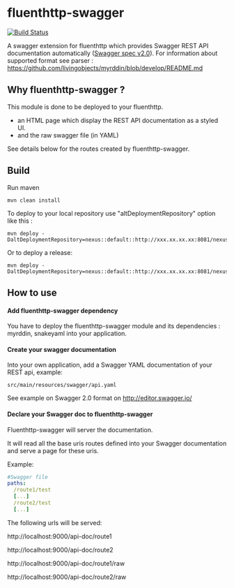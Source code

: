 fluenthttp-swagger
==============
[![Build Status](https://api.travis-ci.org/livingobjects/fluenthttp-swagger.png)](https://travis-ci.org/livingobjects/fluenthttp-swagger)

A swagger extension for fluenthttp which provides Swagger REST API documentation automatically (<a href="https://github.com/swagger-api/swagger-spec/blob/master/versions/2.0.md">Swagger spec v2.0</a>).
For information about supported format see parser : https://github.com/livingobjects/myrddin/blob/develop/README.md

## Why fluenthttp-swagger ?

This module is done to be deployed to your fluenthttp.
- an HTML page which display the REST API documentation as a styled UI.
- and the raw swagger file (in YAML)

See details below for the routes created by fluenthttp-swagger.

## Build

Run maven

```shell
mvn clean install
```

To deploy to your local repository use "altDeploymentRepository" option like this :

```shell
mvn deploy -DaltDeploymentRepository=nexus::default::http://xxx.xx.xx.xx:8081/nexus/content/repositories/snapshots
```

Or to deploy a release:

```shell
mvn deploy -DaltDeploymentRepository=nexus::default::http://xxx.xx.xx.xx:8081/nexus/content/repositories/releases
```

## How to use

#### Add fluenthttp-swagger dependency

You have to deploy the fluenthttp-swagger module and its dependencies : myrddin, snakeyaml into your application.
 
#### Create your swagger documentation

Into your own application, add a Swagger YAML documentation of your REST api, example:
```
src/main/resources/swagger/api.yaml
```

See example on Swagger 2.0 format on http://editor.swagger.io/

#### Declare your Swagger doc to fluenthttp-swagger

Fluenthttp-swagger will server the documentation.

It will read all the base uris routes defined into your Swagger documentation and serve a page for these uris.

Example:

```yaml
#Swagger file
paths:
  /route1/test
  [...]
  /route2/test
  [...]
```

The following urls will be served:

 http://localhost:9000/api-doc/route1

 http://localhost:9000/api-doc/route2

 http://localhost:9000/api-doc/route1/raw

 http://localhost:9000/api-doc/route2/raw


